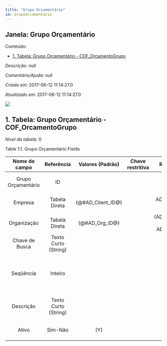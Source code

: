 ```yaml
---
title: "Grupo Orçamentário"
id: GrupoOrcamentario
---
```

<div id="d110384e1" class="section chapter">

<div class="titlepage">

<div>

<div>

## Janela: Grupo Orçamentário

</div>

</div>

</div>

<div class="toc">

<div class="toc-title">

Conteúdo:

</div>

  - <span class="section">[1. Tabela: Grupo Orçamentário -
    COF\_OrcamentoGrupo](#d110384e23)</span>

</div>

<span class="emphasis">*Descrição:* </span> null

<span class="emphasis">*Comentário/Ajuda:* </span>null

<span class="emphasis"> *Criado em:* </span>2017-06-12 11:14:27.0

<span class="emphasis">*Atualizado em:* </span>2017-06-12 11:14:27.0

![](/img/manual/GrupoOrcamentario.png)

<div id="d110384e23" class="section section">

<div class="titlepage">

<div>

<div>

## 1. Tabela: Grupo Orçamentário - COF\_OrcamentoGrupo

</div>

</div>

</div>

<span class="emphasis">*Nível da tabela:* </span>0

</div>

<div id="d110384e30" class="table">

<div class="table-title">

Table 1.1. Grupo Orçamentário
Fields

</div>

<div class="table-contents">

|   Nome do campo    |      Referência      |   Valores (Padrão)   | Chave restritiva |                Regra de validação                |                       Descrição                       |              Comentário/Ajuda               |
| :----------------: | :------------------: | :------------------: | :--------------: | :----------------------------------------------: | :---------------------------------------------------: | :-----------------------------------------: |
| Grupo Orçamentário |          ID          |                      |                  |                                                  |           Primary Key : Grupo Orçamentário            |      Primary Key : Grupo Orçamentário       |
|      Empresa       |    Tabela Direta     | (@\#AD\_Client\_ID@) |                  |        AD\_Client.AD\_Client\_ID \< \> 0         |          (semelhante ao primeiro relatório)           |             (ver o mesmo acima)             |
|    Organização     |    Tabela Direta     |  (@\#AD\_Org\_ID@)   |                  | (AD\_Org.IsSummary='N' OR AD\_Org.AD\_Org\_ID=0) |          (semelhante ao primeiro relatório)           |             (ver o mesmo acima)             |
|   Chave de Busca   | Texto Curto (String) |                      |                  |                                                  |          (semelhante ao primeiro relatório)           |             (ver o mesmo acima)             |
|     Seqüência      |       Inteiro        |                      |                  |                                                  | Method of ordering records; lowest number comes first | The Sequence indicates the order of records |
|     Descrição      | Texto Curto (String) |                      |                  |                                                  |       Optional short description of the record        | A description is limited to 255 characters. |
|       Ativo        |       Sim-Não        |         (Y)          |                  |                                                  |          (semelhante ao primeiro relatório)           |             (ver o mesmo acima)             |

</div>

</div>

  

</div>
